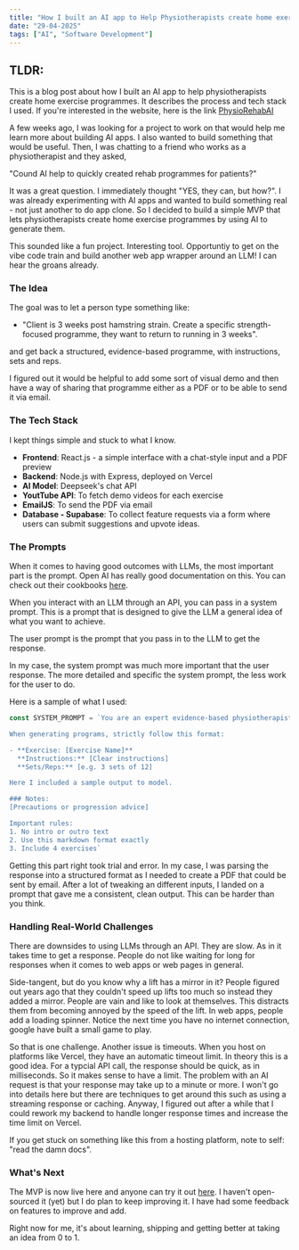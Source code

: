 ```yaml
---
title: "How I built an AI app to Help Physiotherapists create home exercise programmes"
date: "29-04-2025"
tags: ["AI", "Software Development"]
---
```


## TLDR:

This is a blog post about how I built an AI app to help physiotherapists create home exercise programmes. It describes the process and tech stack I used. If you're interested in the website, here is the link [PhysioRehabAI](https://physio-ai-brown.vercel.app/)


A few weeks ago, I was looking for a project to work on that would help me learn more about building AI apps. I also wanted to build something that would be useful. Then, I was chatting to a friend who works as a physiotherapist and they asked, 

"Cound AI help to quickly created rehab programmes for patients?"

It was a great question. I immediately thought "YES, they can, but how?". 
I was already experimenting with AI apps and wanted to build something real - not just another to do app clone. So I decided to build a simple MVP that lets physiotherapists create home exercise programmes by using AI to generate them. 

This sounded like a fun project. Interesting tool. Opportuntiy to get on the vibe code train and build another web app wrapper around an LLM! I can hear the groans already. 

### The Idea 

The goal was to let a person type something like: 

- "Client is 3 weeks post hamstring strain. Create a specific strength-focused programme, they want to return to running in 3 weeks". 

and get back a structured, evidence-based programme, with instructions, sets and reps. 

I figured out it would be helpful to add some sort of visual demo and then have a way of sharing that programme either as a PDF or to be able to send it via email. 

### The Tech Stack 

I kept things simple and stuck to what I know. 

* **Frontend**: React.js - a simple interface with a chat-style input and a PDF preview
* **Backend**: Node.js with Express, deployed on Vercel
* **AI Model**: Deepseek's chat API  
* **YoutTube API**: To fetch demo videos for each exercise
* **EmailJS**: To send the PDF via email 
* **Database - Supabase**: To collect feature requests via a form where users can submit suggestions and upvote ideas. 

### The Prompts 

When it comes to having good outcomes with LLMs, the most important part is the prompt. Open AI has really good documentation on this. You can check out their cookbooks [here](https://cookbook.openai.com/). 

When you interact with an LLM through an API, you can pass in a system prompt. This is a prompt that is designed to give the LLM a general idea of what you want to achieve. 

The user prompt is the prompt that you pass in to the LLM to get the response. 

In my case, the system prompt was much more important that the user response. The more detailed and specific the system prompt, the less work for the user to do. 

Here is a sample of what I used: 

```javascript 
const SYSTEM_PROMPT = `You are an expert evidence-based physiotherapist assistant... 

When generating programs, strictly follow this format:

- **Exercise: [Exercise Name]**
  **Instructions:** [Clear instructions]
  **Sets/Reps:** [e.g. 3 sets of 12]

Here I included a sample output to model.

### Notes:
[Precautions or progression advice]

Important rules:
1. No intro or outro text
2. Use this markdown format exactly
3. Include 4 exercises`
```

Getting this part right took trial and error. In my case, I was parsing the response into a structured format as I needed to create a PDF that could be sent by email. After a lot of tweaking an different inputs, I landed on a prompt that gave me a consistent, clean output. This can be harder than you think. 

### Handling Real-World Challenges 
There are downsides to using LLMs through an API. They are slow. As in it takes time to get a response. People do not like waiting for long for responses when it comes to web apps or web pages in general. 

Side-tangent, but do you know why a lift has a mirror in it? People figured out years ago that they couldn't speed up lifts too much so instead they added a mirror. People are vain and like to look at themselves. This distracts them from becoming annoyed by the speed of the lift. In web apps, people add a loading spinner. Notice the next time you have no internet connection, google have built a small game to play.

So that is one challenge. Another issue is timeouts. When you host on platforms like Vercel, they have an automatic timeout limit. In theory this is a good idea. For a typcial API call, the response should be quick, as in milliseconds. So it makes sense to have a limit. The problem with an AI request is that your response may take up to a minute or more. I won't go into details here but there are techniques to get around this such as using a streaming response or caching. Anyway, I figured out after a while that I could rework my backend to handle longer response times and increase the time limit on Vercel. 

If you get stuck on something like this from a hosting platform, note to self: "read the damn docs". 

### What's Next 
The MVP is now live here and anyone can try it out [here](https://physio-ai-brown.vercel.app/). I haven't open-sourced it (yet) but I do plan to keep improving it. I have had some feedback on features to improve and add. 

Right now for me, it's about learning, shipping and getting better at taking an idea from 0 to 1. 












